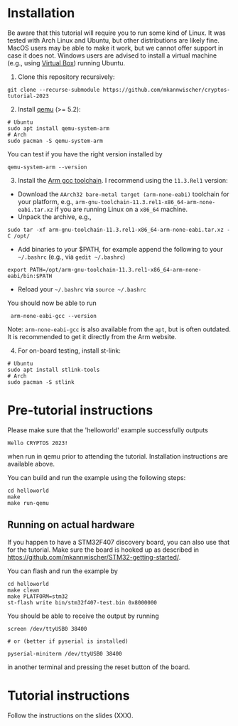 # Installation
Be aware that this tutorial will require you to run some kind of Linux.
It was tested with Arch Linux and Ubuntu, but other distributions are likely
fine. MacOS users may be able to make it work, but we cannot offer support
in case it does not.
Windows users are advised to install a virtual machine (e.g., using
[Virtual Box](https://www.virtualbox.org/)) running Ubuntu.


1) Clone this repository recursively:
```
git clone --recurse-submodule https://github.com/mkannwischer/cryptos-tutorial-2023
```

2) Install [qemu](https://www.qemu.org/) (>= 5.2):
```
# Ubuntu
sudo apt install qemu-system-arm
# Arch
sudo pacman -S qemu-system-arm
```

You can test if you have the right version installed by
```
qemu-system-arm --version
```

3) Install the [Arm gcc toolchain](https://developer.arm.com/downloads/-/arm-gnu-toolchain-downloads).
I recommend using the `11.3.Rel1` version: 
 - Download the `AArch32 bare-metal target (arm-none-eabi)` toolchain for your platform, e.g., `arm-gnu-toolchain-11.3.rel1-x86_64-arm-none-eabi.tar.xz` if you are running Linux on a `x86_64` machine.
 - Unpack the archive, e.g.,
```
sudo tar -xf arm-gnu-toolchain-11.3.rel1-x86_64-arm-none-eabi.tar.xz -C /opt/
```
 - Add binaries to your $PATH, for example append the following to your `~/.bashrc` (e.g., via `gedit ~/.bashrc`)
```
export PATH=/opt/arm-gnu-toolchain-11.3.rel1-x86_64-arm-none-eabi/bin:$PATH
```
  - Reload your `~/.bashrc` via `source ~/.bashrc`

You should now be able to run
```
 arm-none-eabi-gcc --version
```

Note: `arm-none-eabi-gcc` is also available from the `apt`, but is often outdated.
It is recommended to get it directly from the Arm website.

4) For on-board testing, install st-link:
```
# Ubuntu
sudo apt install stlink-tools
# Arch
sudo pacman -S stlink
```

# Pre-tutorial instructions

Please make sure that the 'helloworld' example successfully outputs
```
Hello CRYPTOS 2023!
```
when run in qemu prior to attending the tutorial.
Installation instructions are available above.

You can build and run the example using the following steps:
```
cd helloworld
make
make run-qemu
```

## Running on actual hardware

If you happen to have a STM32F407 discovery board, you can also use that for the
tutorial.
Make sure the board is hooked up as described in https://github.com/mkannwischer/STM32-getting-started/.

You can flash and run the example by
```
cd helloworld
make clean
make PLATFORM=stm32
st-flash write bin/stm32f407-test.bin 0x8000000
```

You should be able to receive the output by running
```
screen /dev/ttyUSB0 38400

# or (better if pyserial is installed)

pyserial-miniterm /dev/ttyUSB0 38400
```
in another terminal and pressing the reset button of the board.

# Tutorial instructions

Follow the instructions on the slides (XXX).
